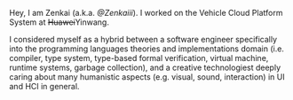 Hey, I am Zenkai (a.k.a. _@Zenkaiii_). I worked on the Vehicle Cloud Platform System at <del>Huawei</del>Yinwang.

I considered myself as a hybrid between a software engineer specifically into the programming languages theories and implementations domain (i.e. compiler, type system, type-based formal verification, virtual machine, runtime systems, garbage collection), and a creative technologiest deeply caring about many humanistic aspects (e.g. visual, sound, interaction) in UI and HCI in general.


